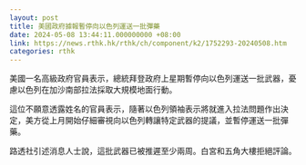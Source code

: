 ```yaml
---
layout: post
title: 美國政府據報暫停向以色列運送一批彈藥
date: 2024-05-08 13:44:11.000000000 +08:00
link: https://news.rthk.hk/rthk/ch/component/k2/1752293-20240508.htm
categories: rthk
---
```


美國一名高級政府官員表示，總統拜登政府上星期暫停向以色列運送一批武器，憂慮以色列在加沙南部拉法採取大規模地面行動。

這位不願意透露姓名的官員表示，隨著以色列領袖表示將就進入拉法問題作出決定，美方從上月開始仔細審視向以色列轉讓特定武器的提議，並暫停運送一批彈藥。

路透社引述消息人士說，這批武器已被推遲至少兩周。白宮和五角大樓拒絕評論。
